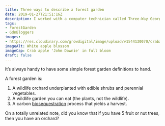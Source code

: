 ```yaml
---
title: Three ways to describe a forest garden
date: 2019-01-27T21:51:16Z
description: I worked with a computer technician called Three-Way George. If you asked him how to do something, he’d always reply “Well, there are three ways…”. Likewise, there are (at least) three ways to describe a forest garden.
tags: 
- ForestGarden
- GdnBloggers
images: 
- https://res.cloudinary.com/growdigital/image/upload/v1544130070/crabapple-41314675045.jpg
imageAlt: White apple blossom
imageCap: Crab apple 'John Downie' in full bloom
draft: false
---
```


It’s always handy to have some simple forest garden definitions to hand.

A forest garden is:

1. A wildlife orchard underplanted with edible shrubs and perennial vegetables.
2. A wildlife garden you can eat (the plants, not the wildlife).
3. A carbon [biosequestration](https://en.wikipedia.org/wiki/Biosequestration) process that yields a harvest.

On a totally unrelated note, did you know that if you have 5 fruit or nut trees, then you have an orchard?
